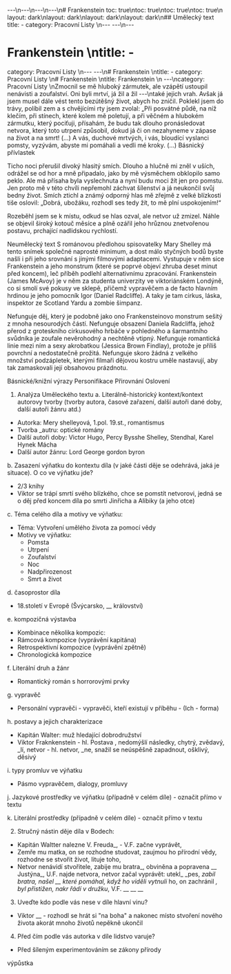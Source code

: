---\n---\n---\n---\n# Frankenstein
toc: true\ntoc: true\ntoc: true\ntoc: true\n
layout: dark\nlayout: dark\nlayout: dark\nlayout: dark\n## Umělecký text
title: -
category: Pracovní Listy \n---
---\n---
# Frankenstein \ntitle: -
category: Pracovní Listy \n---
---\n# Frankenstein \ntitle: -
category: Pracovní Listy \n# Frankenstein \ntitle: Frankenstein \n
---\ncategory: Pracovní Listy \nZmocnil se mě hluboký zármutek, ale vzápětí ustoupil nenávisti a zoufalství. Oni byli mrtví, já žil a žil
---\ntaké jejich vrah. Avšak já jsem musel dále vést tento bezútěšný život, abych ho zničil. Poklekl jsem do trávy,
políbil zem a s chvějícími rty jsem zvolal: „Při posvátné půdě, na níž klečím, při stínech, které kolem mě
poletují, a při věčném a hlubokém zármutku, který pociťuji, přísahám, že budu tak dlouho pronásledovat
netvora, který toto utrpení způsobil, dokud já či on nezahyneme v zápase na život a na smrt! (…) A vás, duchové mrtvých, i vás, bloudící vyslanci pomsty, vyzývám, abyste mi pomáhali a vedli mé kroky. (…)
Básnický přívlastek

Ticho noci přerušil divoký hlasitý smích. Dlouho a hlučně mi zněl v uších, odrážel se od hor a mně
připadalo, jako by mě výsměchem obklopilo samo peklo. Ale má přísaha byla vyslechnuta a nyní budu moci
žít jen pro pomstu. Jen proto mě v této chvíli nepřemohl záchvat šílenství a já neukončil svůj bedny život.
Smích ztichl a známý odporný hlas mě zřejmě z velké blízkosti tiše oslovil: „Dobrá, ubožáku, rozhodl ses
tedy žít, to mě plní uspokojením!“

Rozeběhl jsem se k místu, odkud se hlas ozval, ale netvor už zmizel. Náhle se objevil široký kotouč
měsíce a plně ozářil jeho hrůznou znetvořenou postavu, prchající nadlidskou rychlostí.

Neumělecký text
S románovou předlohou spisovatelky Mary Shelley má tento snímek společné naprosté minimum, a dost málo styčných bodů byste našli i při jeho srovnání s jinými filmovými adaptacemi. Vystupuje v něm sice Frankenstein a jeho monstrum (které se poprvé objeví zhruba deset minut před koncem), leč příběh podlehl alternativnímu zpracování. Frankenstein (James McAvoy) je v něm za studenta univerzity ve viktoriánském Londýně, co si smolí své pokusy ve sklepě, přičemž vypravěčem a de facto hlavním hrdinou je jeho pomocník Igor (Daniel Radcliffe). A taky je tam cirkus, láska, inspektor ze Scotland Yardu a zombie šimpanz.

Nefunguje děj, který je podobně jako ono Frankensteinovo monstrum sešitý z mnoha nesourodých částí. Nefunguje obsazení Daniela Radcliffa, jehož přerod z groteskního cirkusového hrbáče v pohledného a šarmantního svůdníka je zoufale nevěrohodný a nechtěně vtipný. Nefunguje romantická linie mezi ním a sexy akrobatkou (Jessica Brown Findlay), protože je příliš povrchní a nedostatečně prožitá. Nefunguje skoro žádná z velkého množství podzápletek, kterými filmaři dějovou kostru uměle nastavují, aby tak zamaskovali její obsahovou prázdnotu.

Básnické/knižní výrazy
Personifikace
Přirovnání
Oslovení
1. Analýza Uměleckého textu
a. Literálně-historický kontext/kontext autorovy tvorby (tvorby autora, časové zařazení, další autoři dané doby, další autoři žánru atd.)
* Autorka: Mery shelleyová, 1.pol. 19.st., romantismus
* Tvorba _autru: optické romány
* Další autoři doby: Victor Hugo, Percy Bysshe Shelley, Stendhal, Karel Hynek Mácha
* Další autor žánru: Lord George gordon byron

b. Zasazení výňatku do kontextu díla (v jaké části děje se odehrává, jaká je situace). O co ve výňatku jde?
* 2/3 knihy
* Viktor se trápí smrtí svého blízkého, chce se pomstít netvorovi, jedná se o děj před koncem díla po smrti Jinřicha a Alibiky (a jeho otce)

c. Téma celého díla a motivy ve výňatku:
* Téma: Vytvoření umělého života za pomocí vědy
* Motivy ve výňatku:
  * Pomsta
  * Utrpení
  * Zoufalství
  * Noc
  * Nadpřirozenost
  * Smrt a život

d. časoprostor díla
* 18.století v Evropě (Švýcarsko, __ království)

e. kompozičná výstavba
* Kombinace několika kompozic:
* Rámcová kompozice (vyprávění kapitána)
* Retrospektivní kompozice (vyprávění zpětně)
* Chronologická kompozice

f. Literální druh a žánr
* Romantický román s horrorovými prvky

g. vypravěč
* Personální vypravěči - vypravěči, kteří existují v příběhu - (Ich - forma)

h. postavy a jejich charakterizace
* Kapitán Walter: muž hledající dobrodružství
* Viktor Fraknkenstein - hl. Postava , nedomýšlí následky, chytrý, zvědavý, _lí, netvor - hl. netvor, _ne, snažil se neúspěšně zapadnout, ošklivý, děsivý

i. typy promluv ve výňatku
* Pásmo vypravěčem, dialogy, promluvy

j. Jazykové prostředky ve výňatku (případně v celém díle) - označit přímo v textu

k. Literální prostředky (případně v celém díle) - označit přímo v textu

2. Stručný nástin děje díla v Bodech:
* Kapitán Waltter nalezne V. Freuda_, - V.F. začne vyprávět,
* Zemře mu matka, on se rozhodne studovat, zaujmou ho přírodní vědy, rozhodne se stvořit život, lituje toho,
* Netvor nenávidí stvořitele, zabije mu bratra_, obviněna a popravena __ Justýna_, U.F. najde netvora, netvor začal vyprávět: utekl_ _pes, _zabil bratra, našel __ které pomáhal, když ho viděli vytnuli_ ho, on zachránil __, byl přistižen, nakr_ řádí  v družku_, V.F. __ __ __

3. Uveďte kdo podle vás nese v díle hlavní vinu?
* Viktor __ - rozhodl se hrát si "na boha" a nakonec místo stvoření nového života akorát mnoho životů nepěkně ukončil

4. Před čím podle vás autorka v díle lidstvo varuje?
* Před šíleným experimentováním se zákony přírody

výpůstka
